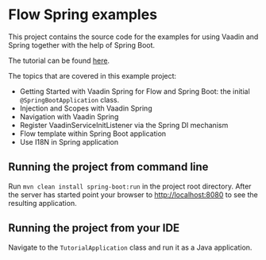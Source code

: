 Flow Spring examples
======================

This project contains the source code for the examples for using Vaadin and Spring together with the help of Spring Boot.

The tutorial can be found [here](https://vaadin.com/docs/v14/flow/spring/tutorial-spring-basic.html).

The topics that are covered in this example project:
* Getting Started with Vaadin Spring for Flow and Spring Boot: the initial `@SpringBootApplication` class.
* Injection and Scopes with Vaadin Spring
* Navigation with Vaadin Spring
* Register VaadinServiceInitListener via the Spring DI mechanism
* Flow template within Spring Boot application
* Use I18N in Spring application

## Running the project from command line

Run `mvn clean install spring-boot:run` in the project root directory. After the server has started point your browser to [http://localhost:8080](http://localhost:8080) to see the resulting application.

## Running the project from your IDE

Navigate to the `TutorialApplication` class and run it as a Java application.
